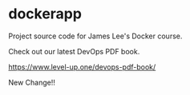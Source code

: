 # dockerapp
Project source code for James Lee's Docker course.

Check out our latest DevOps PDF book.

https://www.level-up.one/devops-pdf-book/

New Change!!
